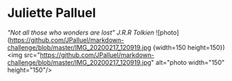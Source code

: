 # Juliette Palluel
*"Not all those who wonders are lost" J.R.R Tolkien*
![photo](https://github.com/JPalluel/markdown-challenge/blob/master/IMG_20200217_120919.jpg {width=150 height=150})
<img src="https://github.com/JPalluel/markdown-challenge/blob/master/IMG_20200217_120919.jpg" alt="photo width="150" height="150"/>




